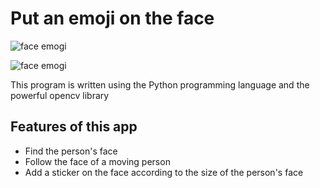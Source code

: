 # Put an emoji on the face

![face emogi](https://github.com/sharifnezhad/Put-an-emoji-on-the-face/blob/main/Screenshot%202021-11-13%20213052.jpg)

![face emogi](https://github.com/sharifnezhad/Put-an-emoji-on-the-face/blob/main/Screenshot%202021-11-13%20213352.jpg)

This program is written using the Python programming language and the powerful opencv library

## Features of this app

- Find the person's face
- Follow the face of a moving person
- Add a sticker on the face according to the size of the person's face

